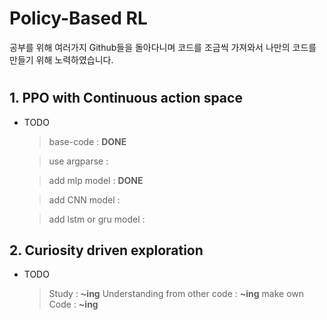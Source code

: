 # Policy-Based RL

공부를 위해 여러가지 Github들을 돌아다니며 코드를 조금씩 가져와서 나만의 코드를 만들기 위해 노력하였습니다.
#

## 1. PPO with Continuous action space
* TODO
  > base-code : **DONE**
  
  > use argparse : 
  
  > add mlp model : **DONE**
  
  > add CNN model : 
  
  > add lstm or gru model :
  


## 2. Curiosity driven exploration
* TODO
  > Study : **~ing**
  > Understanding from other code : **~ing**
  > make own Code : **~ing**
